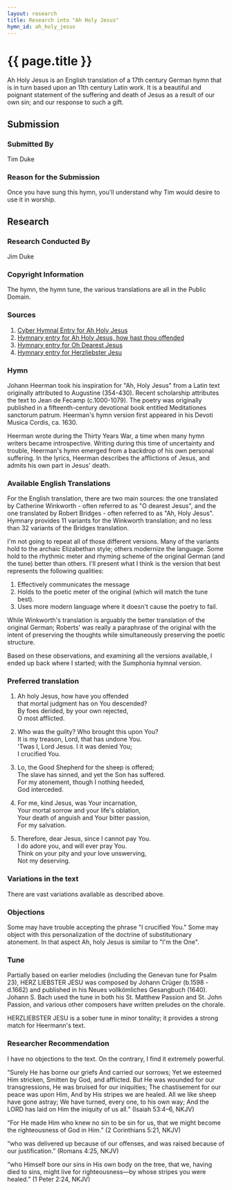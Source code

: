 ```yaml
---
layout: research
title: Research into "Ah Holy Jesus"
hymn_id: ah_holy_jesus
---
```

# {{ page.title }}
Ah Holy Jesus is an English translation of a 17th century German hymn that is in turn based upon an 11th century Latin work.  It is a beautiful and poignant statement of the suffering and death of Jesus as a result of our own sin; and our response to such a gift.

## Submission

### Submitted By

Tim Duke

### Reason for the Submission

Once you have sung this hymn, you'll understand why Tim would desire to use it in worship.

## Research

### Research Conducted By

Jim Duke

### Copyright Information

The hymn, the hymn tune, the various translations are all in the Public Domain.

### Sources

1. [Cyber Hymnal Entry for Ah Holy Jesus](http://www.hymntime.com/tch/htm/a/h/h/ahholyje.htm)
2. [Hymnary entry for Ah Holy Jesus, how hast thou offended](http://www.hymnary.org/text/ah_holy_jesus_how_hast_thou_offended)
3. [Hymnary entry for Oh Dearest Jesus](http://www.hymnary.org/text/o_dearest_jesus_what_law_hast_tho_broken)
4. [Hymnary entry for Herzliebster Jesu](http://www.hymnary.org/text/herzliebster_jesu_was_hast_du_verbrochen)

### Hymn

Johann Heerman took his inspiration for "Ah, Holy Jesus" from a Latin text originally attributed to Augustine (354-430).  Recent scholarship attributes the text to Jean de Fecamp (c.1000-1079). The poetry was originally published in a fifteenth-century devotional book entitled Meditationes sanctorum patrum. Heerman's hymn version first appeared in his Devoti Musica Cordis, ca. 1630.

Heerman wrote during the Thirty Years War, a time when many hymn writers became introspective. Writing during this time of uncertainty and trouble, Heerman's hymn emerged from a backdrop of his own personal suffering. In the lyrics, Heerman describes the afflictions of Jesus, and admits his own part in Jesus' death.

### Available English Translations

For the English translation, there are two main sources: the one translated by Catherine Winkworth - often referred to as "O dearest Jesus", and the one translated by Robert Bridges - often referred to as "Ah, Holy Jesus".  Hymnary provides 11 variants for the Winkworth translation; and no less than 32 variants of the Bridges translation.

I'm not going to repeat all of those different versions.  Many of the variants hold to the archaic Elizabethan style; others modernize the language.  Some hold to the rhythmic meter and rhyming scheme of the original German (and the tune) better than others.  I'll present what I think is the version that best represents the following qualities:

1. Effectively communicates the message
2. Holds to the poetic meter of the original (which will match the tune best).
3. Uses more modern language where it doesn't cause the poetry to fail.

While Winkworth's translation is arguably the better translation of the original German; Roberts' was really a paraphrase of the original with the intent of preserving the thoughts while simultaneously preserving the poetic structure.

Based on these observations, and examining all the versions available, I ended up back where I started; with the Sumphonia hymnal version.

### Preferred translation

1. Ah holy Jesus, how have you offended  
   that mortal judgment has on You descended?  
   By foes derided, by your own rejected,  
   O most afflicted.

2. Who was the guilty?  Who brought this upon You?  
   It is my treason, Lord, that has undone You.  
   'Twas I, Lord Jesus.  I it was denied You;  
   I crucified You.

3. Lo, the Good Shepherd for the sheep is offered;  
   The slave has sinned, and yet the Son has suffered.  
   For my atonement, though I nothing heeded,  
   God interceded.

4. For me, kind Jesus, was Your incarnation,  
   Your mortal sorrow and your life's oblation,  
   Your death of anguish and Your bitter passion,  
   For my salvation.

5. Therefore, dear Jesus, since I cannot pay You.  
   I do adore you, and will ever pray You.  
   Think on your pity and your love unswerving,  
   Not my deserving.

### Variations in the text

There are vast variations available as described above.

### Objections

Some may have trouble accepting the phrase "I crucified You."  Some may object with this personalization of the doctrine of substitutionary atonement.  In that aspect Ah, holy Jesus is similar to "I'm the One".

### Tune

Partially based on earlier melodies (including the Genevan tune for Psalm 23), HERZ LIEBSTER JESU was composed by Johann Crüger (b.1598 - d.1662) and published in his Neues vollkömliches Gesangbuch (1640). Johann S. Bach used the tune in both his St. Matthew Passion and St. John Passion, and various other composers have written preludes on the chorale.

HERZLIEBSTER JESU is a sober tune in minor tonality; it provides a strong match for Heermann's text.

### Researcher Recommendation

I have no objections to the text.  On the contrary, I find it extremely powerful.

“Surely He has borne our griefs And carried our sorrows; Yet we esteemed Him stricken, Smitten by God, and afflicted. But He was wounded for our transgressions, He was bruised for our iniquities; The chastisement for our peace was upon Him, And by His stripes we are healed. All we like sheep have gone astray; We have turned, every one, to his own way; And the LORD has laid on Him the iniquity of us all.” (Isaiah 53:4–6, NKJV)

“For He made Him who knew no sin to be sin for us, that we might become the righteousness of God in Him.” (2 Corinthians 5:21, NKJV)

“who was delivered up because of our offenses, and was raised because of our justification.” (Romans 4:25, NKJV)

“who Himself bore our sins in His own body on the tree, that we, having died to sins, might live for righteousness—by whose stripes you were healed.” (1 Peter 2:24, NKJV)
